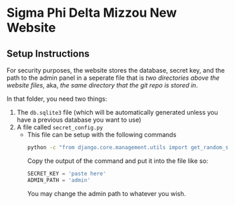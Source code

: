 # Sigma Phi Delta Mizzou New Website
## Setup Instructions
For security purposes, the website stores the database, secret key, and the path to the admin panel in a seperate file that is *two directories above the website files*, aka, *the same directory that the git repo is stored in*.

In that folder, you need two things:

1. The `db.sqlite3` file (which will be automatically generated unless you have a previous database you want to use)
2. A file called `secret_config.py`
    - This file can be setup with the following commands
        ```bash
        python -c "from django.core.management.utils import get_random_secret_key; print(get_random_secret_key())"
        ```
        Copy the output of the command and put it into the file like so:
        ```python
        SECRET_KEY = 'paste here'
        ADMIN_PATH = 'admin'
        ```
        You may change the admin path to whatever you wish.